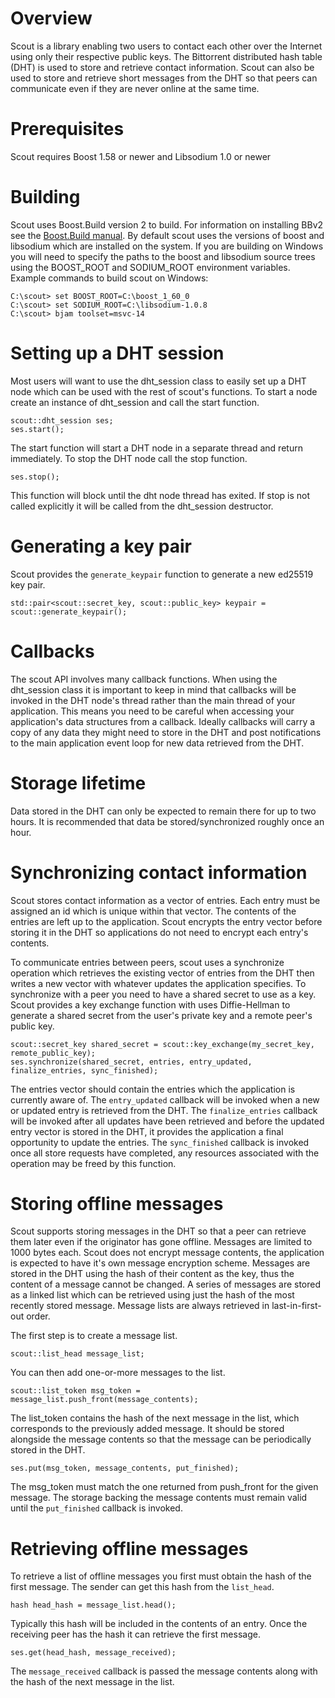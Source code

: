 # Overview

Scout is a library enabling two users to contact each other over the Internet using only their respective public keys. The Bittorrent distributed hash table (DHT) is used to store and retrieve contact information. Scout can also be used to store and retrieve short messages from the DHT so that peers can communicate even if they are never online at the same time.

# Prerequisites

Scout requires Boost 1.58 or newer and Libsodium 1.0 or newer

# Building

Scout uses Boost.Build version 2 to build. For information on installing BBv2 see the [Boost.Build manual](http://www.boost.org/build/doc/html/bbv2/installation.html). By default scout uses the versions of boost and libsodium which are installed on the system. If you are building on Windows you will need to specify the paths to the boost and libsodium source trees using the BOOST_ROOT and SODIUM_ROOT environment variables. Example commands to build scout on Windows:

    C:\scout> set BOOST_ROOT=C:\boost_1_60_0
    C:\scout> set SODIUM_ROOT=C:\libsodium-1.0.8
    C:\scout> bjam toolset=msvc-14

# Setting up a DHT session

Most users will want to use the dht_session class to easily set up a DHT node which can be used with the rest of scout's functions. To start a node create an instance of dht_session and call the start function.

	scout::dht_session ses;
	ses.start();

The start function will start a DHT node in a separate thread and return immediately. To stop the DHT node call the stop function.

	ses.stop();

This function will block until the dht node thread has exited. If stop is not called explicitly it will be called from the dht_session destructor.

# Generating a key pair

Scout provides the `generate_keypair` function to generate a new ed25519 key pair.

	std::pair<scout::secret_key, scout::public_key> keypair = scout::generate_keypair();

# Callbacks

The scout API involves many callback functions. When using the dht_session class it is important to keep in mind that callbacks will be invoked in the DHT node's thread rather than the main thread of your application. This means you need to be careful when accessing your application's data structures from a callback. Ideally callbacks will carry a copy of any data they might need to store in the DHT and post notifications to the main application event loop for new data retrieved from the DHT.

# Storage lifetime

Data stored in the DHT can only be expected to remain there for up to two hours. It is recommended that data be stored/synchronized roughly once an hour.

# Synchronizing contact information

Scout stores contact information as a vector of entries. Each entry must be assigned an id which is unique within that vector. The contents of the entries are left up to the application. Scout encrypts the entry vector before storing it in the DHT so applications do not need to encrypt each entry's contents.

To communicate entries between peers, scout uses a synchronize operation which retrieves the existing vector of entries from the DHT then writes a new vector with whatever updates the application specifies. To synchronize with a peer you need to have a shared secret to use as a key. Scout provides a key exchange function with uses Diffie-Hellman to generate a shared secret from the user's private key and a remote peer's public key.

	scout::secret_key shared_secret = scout::key_exchange(my_secret_key, remote_public_key);
	ses.synchronize(shared_secret, entries, entry_updated, finalize_entries, sync_finished);

The entries vector should contain the entries which the application is currently aware of. The `entry_updated` callback will be invoked when a new or updated entry is retrieved from the DHT. The `finalize_entries` callback will be invoked after all updates have been retrieved and before the updated entry vector is stored in the DHT, it provides the application a final opportunity to update the entries. The `sync_finished` callback is invoked once all store requests have completed, any resources associated with the operation may be freed by this function.

# Storing offline messages

Scout supports storing messages in the DHT so that a peer can retrieve them later even if the originator has gone offline. Messages are limited to 1000 bytes each. Scout does not encrypt message contents, the application is expected to have it's own message encryption scheme. Messages are stored in the DHT using the hash of their content as the key, thus the content of a message cannot be changed. A series of messages are stored as a linked list which can be retrieved using just the hash of the most recently stored message. Message lists are always retrieved in last-in-first-out order.

The first step is to create a message list.

	scout::list_head message_list;

You can then add one-or-more messages to the list.

	scout::list_token msg_token = message_list.push_front(message_contents);

The list_token contains the hash of the next message in the list, which corresponds to the previously added message. It should be stored alongside the message contents so that the message can be periodically stored in the DHT.

	ses.put(msg_token, message_contents, put_finished);

The msg_token must match the one returned from push_front for the given message. The storage backing the message contents must remain valid until the `put_finished` callback is invoked.

# Retrieving offline messages

To retrieve a list of offline messages you first must obtain the hash of the first message. The sender can get this hash from the `list_head`.

	hash head_hash = message_list.head();

Typically this hash will be included in the contents of an entry. Once the receiving peer has the hash it can retrieve the first message.

	ses.get(head_hash, message_received);

The `message_received` callback is passed the message contents along with the hash of the next message in the list.
